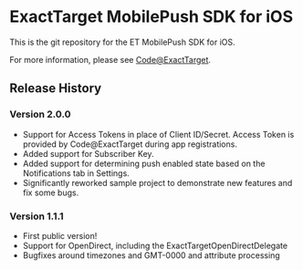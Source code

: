 # ExactTarget MobilePush SDK for iOS

This is the git repository for the ET MobilePush SDK for iOS. 

For more information, please see [Code@ExactTarget](http://code.exacttarget.com).

## Release History

### Version 2.0.0

* Support for Access Tokens in place of Client ID/Secret. Access Token is provided by Code@ExactTarget during app registrations. 
* Added support for Subscriber Key. 
* Added support for determining push enabled state based on the Notifications tab in Settings.
* Significantly reworked sample project to demonstrate new features and fix some bugs. 


### Version 1.1.1

* First public version!
* Support for OpenDirect, including the ExactTargetOpenDirectDelegate
* Bugfixes around timezones and GMT-0000 and attribute processing